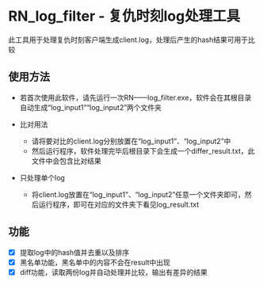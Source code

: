 # RN_log_filter - 复仇时刻log处理工具
此工具用于处理复仇时刻客户端生成client.log，处理后产生的hash结果可用于比较

## 使用方法

- 若首次使用此软件，请先运行一次RN——log_filter.exe，软件会在其根目录自动生成“log_input1”“log_input2”两个文件夹
- 比对用法
    - 请将要对比的client.log分别放置在“log_input1”、“log_input2”中
    - 然后运行程序，软件处理完毕后根目录下会生成一个differ_result.txt，此文件中会包含比对结果

- 只处理单个log
    - 将client.log放置在“log_input1”、“log_input2”任意一个文件夹即可，然后运行程序，即可在对应的文件夹下看见log_result.txt



## 功能
- [x] 提取log中的hash值并去重以及排序
- [x] 黑名单功能，黑名单中的内容不会在result中出现
- [x] diff功能，读取两份log并自动处理并比较，输出有差异的结果

